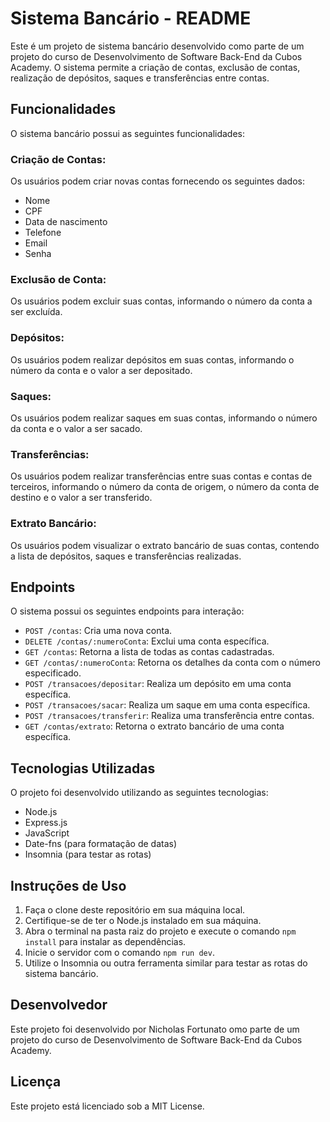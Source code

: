 # Sistema Bancário - README

Este é um projeto de sistema bancário desenvolvido como parte de um projeto do curso de Desenvolvimento de Software Back-End da Cubos Academy. O sistema permite a criação de contas, exclusão de contas, realização de depósitos, saques e transferências entre contas.

## Funcionalidades

O sistema bancário possui as seguintes funcionalidades:

### Criação de Contas:

Os usuários podem criar novas contas fornecendo os seguintes dados:
- Nome
- CPF
- Data de nascimento
- Telefone
- Email
- Senha

### Exclusão de Conta:

Os usuários podem excluir suas contas, informando o número da conta a ser excluída.

### Depósitos:

Os usuários podem realizar depósitos em suas contas, informando o número da conta e o valor a ser depositado.

### Saques:

Os usuários podem realizar saques em suas contas, informando o número da conta e o valor a ser sacado.

### Transferências:

Os usuários podem realizar transferências entre suas contas e contas de terceiros, informando o número da conta de origem, o número da conta de destino e o valor a ser transferido.

### Extrato Bancário:

Os usuários podem visualizar o extrato bancário de suas contas, contendo a lista de depósitos, saques e transferências realizadas.

## Endpoints

O sistema possui os seguintes endpoints para interação:

- `POST /contas`: Cria uma nova conta.
- `DELETE /contas/:numeroConta`: Exclui uma conta específica.
- `GET /contas`: Retorna a lista de todas as contas cadastradas.
- `GET /contas/:numeroConta`: Retorna os detalhes da conta com o número especificado.
- `POST /transacoes/depositar`: Realiza um depósito em uma conta específica.
- `POST /transacoes/sacar`: Realiza um saque em uma conta específica.
- `POST /transacoes/transferir`: Realiza uma transferência entre contas.
- `GET /contas/extrato`: Retorna o extrato bancário de uma conta específica.

## Tecnologias Utilizadas

O projeto foi desenvolvido utilizando as seguintes tecnologias:

- Node.js
- Express.js
- JavaScript
- Date-fns (para formatação de datas)
- Insomnia (para testar as rotas)

## Instruções de Uso

1. Faça o clone deste repositório em sua máquina local.
2. Certifique-se de ter o Node.js instalado em sua máquina.
3. Abra o terminal na pasta raiz do projeto e execute o comando `npm install` para instalar as dependências.
4. Inicie o servidor com o comando `npm run dev`.
5. Utilize o Insomnia ou outra ferramenta similar para testar as rotas do sistema bancário.

## Desenvolvedor

Este projeto foi desenvolvido por Nicholas Fortunato omo parte de um projeto do curso de Desenvolvimento de Software Back-End da Cubos Academy.

## Licença

Este projeto está licenciado sob a MIT License.
